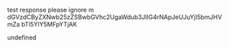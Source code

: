 test response please ignore m
dGVzdCByZXNwb25zZSBwbGVhc2UgaWdub3JlIG4rNApJeUJuYjI5bmJHVmZa
bTl5YlY5MFpYTjAK

undefined